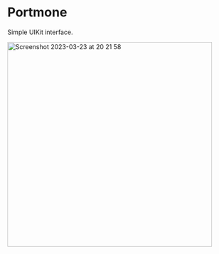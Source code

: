 # Portmone
Simple UIKit interface.

<img width="460" alt="Screenshot 2023-03-23 at 20 21 58" src="https://user-images.githubusercontent.com/113884557/227286286-014c0b95-610a-4eea-96f5-161200b0c7b0.png">
